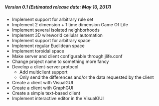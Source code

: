 ##### Version 0.1 (Estimated release date: May 10, 2017)
* Implement support for arbitrary rule set
* Implement 2 dimension + 1 time dimension Game Of Life
* Implement several isolated neighborhoods
* Implement 3D wireworld cellular automation
* Implement support for arbitrary space
* Implement regular Euclidean space
* Implement toroidal space
* Make server and client configurable through jlife.conf
* Change project name to something more fancy
* Develop a client-server protocol
    * Add multiclient support
    * Only send the differences and/or the data requested
    by the client
* Create a client with VisualGUI
* Create a client with GraphGUI
* Create a simple text-based client
* Implement interactive editor in the VisualGUI